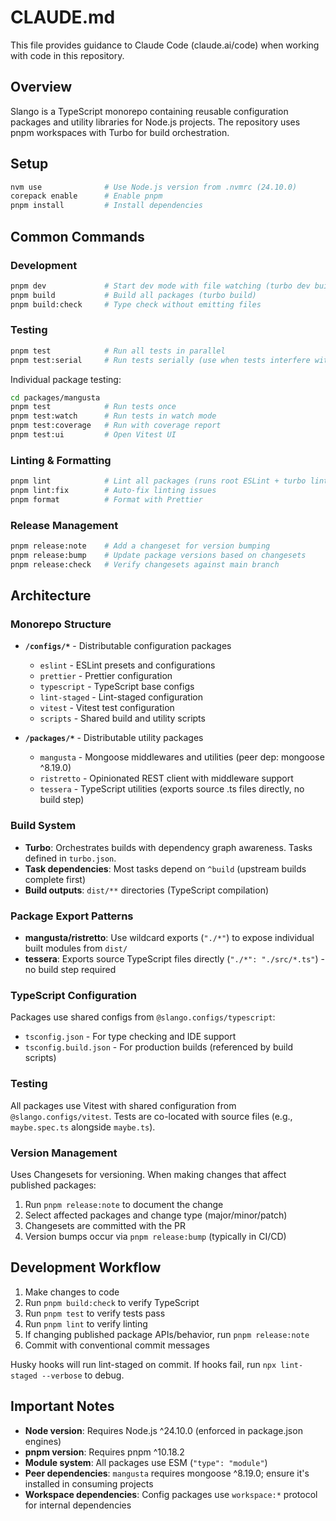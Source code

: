 # CLAUDE.md

This file provides guidance to Claude Code (claude.ai/code) when working with code in this repository.

## Overview

Slango is a TypeScript monorepo containing reusable configuration packages and utility libraries for Node.js projects. The repository uses pnpm workspaces with Turbo for build orchestration.

## Setup

```bash
nvm use              # Use Node.js version from .nvmrc (24.10.0)
corepack enable      # Enable pnpm
pnpm install         # Install dependencies
```

## Common Commands

### Development

```bash
pnpm dev             # Start dev mode with file watching (turbo dev build:watch)
pnpm build           # Build all packages (turbo build)
pnpm build:check     # Type check without emitting files
```

### Testing

```bash
pnpm test            # Run all tests in parallel
pnpm test:serial     # Run tests serially (use when tests interfere with each other)
```

Individual package testing:

```bash
cd packages/mangusta
pnpm test            # Run tests once
pnpm test:watch      # Run tests in watch mode
pnpm test:coverage   # Run with coverage report
pnpm test:ui         # Open Vitest UI
```

### Linting & Formatting

```bash
pnpm lint            # Lint all packages (runs root ESLint + turbo lint)
pnpm lint:fix        # Auto-fix linting issues
pnpm format          # Format with Prettier
```

### Release Management

```bash
pnpm release:note    # Add a changeset for version bumping
pnpm release:bump    # Update package versions based on changesets
pnpm release:check   # Verify changesets against main branch
```

## Architecture

### Monorepo Structure

- **`/configs/*`** - Distributable configuration packages
  - `eslint` - ESLint presets and configurations
  - `prettier` - Prettier configuration
  - `typescript` - TypeScript base configs
  - `lint-staged` - Lint-staged configuration
  - `vitest` - Vitest test configuration
  - `scripts` - Shared build and utility scripts

- **`/packages/*`** - Distributable utility packages
  - `mangusta` - Mongoose middlewares and utilities (peer dep: mongoose ^8.19.0)
  - `ristretto` - Opinionated REST client with middleware support
  - `tessera` - TypeScript utilities (exports source .ts files directly, no build step)

### Build System

- **Turbo**: Orchestrates builds with dependency graph awareness. Tasks defined in `turbo.json`.
- **Task dependencies**: Most tasks depend on `^build` (upstream builds complete first)
- **Build outputs**: `dist/**` directories (TypeScript compilation)

### Package Export Patterns

- **mangusta/ristretto**: Use wildcard exports (`"./*"`) to expose individual built modules from `dist/`
- **tessera**: Exports source TypeScript files directly (`"./*": "./src/*.ts"`) - no build step required

### TypeScript Configuration

Packages use shared configs from `@slango.configs/typescript`:

- `tsconfig.json` - For type checking and IDE support
- `tsconfig.build.json` - For production builds (referenced by build scripts)

### Testing

All packages use Vitest with shared configuration from `@slango.configs/vitest`. Tests are co-located with source files (e.g., `maybe.spec.ts` alongside `maybe.ts`).

### Version Management

Uses Changesets for versioning. When making changes that affect published packages:

1. Run `pnpm release:note` to document the change
2. Select affected packages and change type (major/minor/patch)
3. Changesets are committed with the PR
4. Version bumps occur via `pnpm release:bump` (typically in CI/CD)

## Development Workflow

1. Make changes to code
2. Run `pnpm build:check` to verify TypeScript
3. Run `pnpm test` to verify tests pass
4. Run `pnpm lint` to verify linting
5. If changing published package APIs/behavior, run `pnpm release:note`
6. Commit with conventional commit messages

Husky hooks will run lint-staged on commit. If hooks fail, run `npx lint-staged --verbose` to debug.

## Important Notes

- **Node version**: Requires Node.js ^24.10.0 (enforced in package.json engines)
- **pnpm version**: Requires pnpm ^10.18.2
- **Module system**: All packages use ESM (`"type": "module"`)
- **Peer dependencies**: `mangusta` requires mongoose ^8.19.0; ensure it's installed in consuming projects
- **Workspace dependencies**: Config packages use `workspace:*` protocol for internal dependencies
